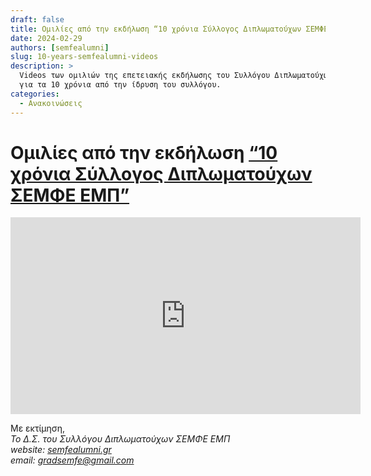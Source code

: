 ```yaml
---
draft: false
title: Ομιλίες από την εκδήλωση “10 χρόνια Σύλλογος Διπλωματούχων ΣΕΜΦΕ ΕΜΠ”
date: 2024-02-29
authors: [semfealumni]
slug: 10-years-semfealumni-videos
description: >
  Videos των ομιλιών της επετειακής εκδήλωσης του Συλλόγου Διπλωματούχων ΣΕΜΦΕ
  για τα 10 χρόνια από την ίδρυση του συλλόγου.
categories:
  - Ανακοινώσεις
---
```


# Ομιλίες από την εκδήλωση [“10 χρόνια Σύλλογος Διπλωματούχων ΣΕΜΦΕ ΕΜΠ”](../events/10-years-semfealumni/10-years-semfealumni.md)

<iframe width="560" height="315" src="https://www.youtube.com/embed/Yk0Ei54iM38?si=gAFcVVvmn9jZsWq-" title="Ομιλίες από την εκδήλωση “10 χρόνια Σύλλογος Διπλωματούχων ΣΕΜΦΕ ΕΜΠ”" frameborder="0" allow="accelerometer; autoplay; clipboard-write; encrypted-media; gyroscope; picture-in-picture; web-share" referrerpolicy="strict-origin-when-cross-origin" allowfullscreen></iframe>

Με εκτίμηση,<br/>
*Το Δ.Σ. του Συλλόγου Διπλωματούχων ΣΕΜΦΕ ΕΜΠ*<br/>
*website: [semfealumni.gr](https://semfealumni.gr)*<br/>
*email: [gradsemfe@gmail.com](mailto:gradsemfe@gmail.com)*
